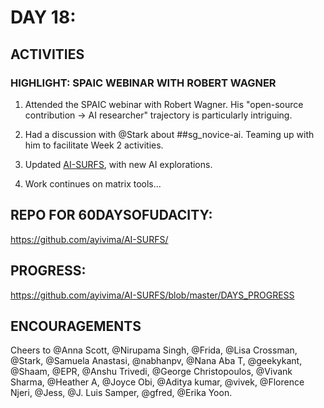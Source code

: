 


DAY 18:
=======

ACTIVITIES
---------------------------------------------------------------------------------------------------------------
### HIGHLIGHT: SPAIC WEBINAR WITH ROBERT WAGNER

1. Attended the SPAIC webinar with Robert Wagner. His "open-source contribution -> AI researcher" trajectory 
is particularly intriguing.

2. Had a discussion with @Stark about ##sg_novice-ai. Teaming up with him to 
facilitate Week 2 activities.

3. Updated <a href="https://github.com/ayivima/AI-SURFS/">AI-SURFS</a>, with new AI explorations.

4. Work continues on matrix tools...


REPO FOR 60DAYSOFUDACITY:
-------------------------
https://github.com/ayivima/AI-SURFS/

PROGRESS:
---------
https://github.com/ayivima/AI-SURFS/blob/master/DAYS_PROGRESS


ENCOURAGEMENTS
--------------
Cheers to  @Anna Scott, @Nirupama Singh, @Frida, @Lisa Crossman, @Stark, @Samuela Anastasi, @nabhanpv, @Nana Aba T, @geekykant, @Shaam, @EPR, @Anshu Trivedi, @George Christopoulos, @Vivank Sharma, @Heather A, @Joyce Obi, @Aditya kumar, @vivek, @Florence Njeri, @Jess, @J. Luis Samper, @gfred, @Erika Yoon.

